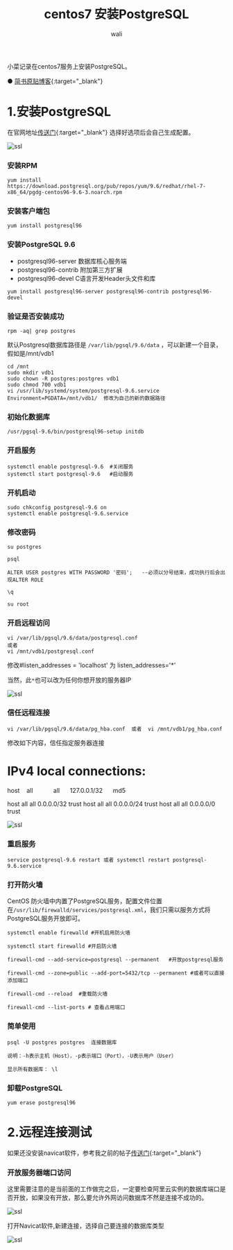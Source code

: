 ﻿---
layout: post
title:  centos7 安装PostgreSQL  #标题
tagline: centos7 安装PostgreSQL
category: SQL      #分类
author: wali    #作者
tag: PostgreSQL     #标签
ghurl:        #github url
ghurl_zip:    #github zip下载
comments: true

post_nav: ["1.安装PostgreSQL","2.远程连接测试"]
---

小菜记录在centos7服务上安装PostgreSQL。


● [简书原贴博客](https://www.jianshu.com/p/342f887838c8 "https://www.jianshu.com/p/342f887838c8"){:target="_blank"}


# 1.安装PostgreSQL

在官网地址[传送门](https://www.postgresql.org/download/linux/redhat/ "https://www.postgresql.org/download/linux/redhat/"){:target="_blank"}
选择好选项后会自己生成配置。

![ssl](http://walidream.com:9999/blogImage/sql/sql_1.png)

### 安装RPM

```
yum install https://download.postgresql.org/pub/repos/yum/9.6/redhat/rhel-7-x86_64/pgdg-centos96-9.6-3.noarch.rpm
```

### 安装客户端包

```
yum install postgresql96
```

### 安装PostgreSQL 9.6

* postgresql96-server  数据库核心服务端
* postgresql96-contrib  附加第三方扩展
* postgresql96-devel  C语言开发Header头文件和库

```
yum install postgresql96-server postgresql96-contrib postgresql96-devel
```

### 验证是否安装成功

```
rpm -aq| grep postgres
```

默认Postgresql数据库路径是 `/var/lib/pgsql/9.6/data` ，可以新建一个目录，假如是/mnt/vdb1

```
cd /mnt
sudo mkdir vdb1
sudo chown -R postgres:postgres vdb1
sudo chmod 700 vdb1
vi /usr/lib/systemd/system/postgresql-9.6.service
Environment=PGDATA=/mnt/vdb1/  修改为自己的新的数据路径
```

### 初始化数据库

```
/usr/pgsql-9.6/bin/postgresql96-setup initdb
```

### 开启服务

```
systemctl enable postgresql-9.6  #关闭服务
systemctl start postgresql-9.6   #启动服务
```

### 开机启动

```
sudo chkconfig postgresql-9.6 on  
systemctl enable postgresql-9.6.service
```

### 修改密码

```
su postgres

psql

ALTER USER postgres WITH PASSWORD '密码';   --必须以分号结束，成功执行后会出现ALTER ROLE

\q

su root
```

### 开启远程访问

```
vi /var/lib/pgsql/9.6/data/postgresql.conf  
或者
vi /mnt/vdb1/postgresql.conf
```

修改#listen_addresses = 'localhost'  为  listen_addresses='*'

当然，此`*`也可以改为任何你想开放的服务器IP

![ssl](http://walidream.com:9999/blogImage/sql/sql_2.png)

### 信任远程连接

```
vi /var/lib/pgsql/9.6/data/pg_hba.conf  或者  vi /mnt/vdb1/pg_hba.conf
```

修改如下内容，信任指定服务器连接

# IPv4 local connections:

host    all            all      127.0.0.1/32      md5

host    all             all             0.0.0.0/32            trust
host    all             all             0.0.0.0/24            trust
host    all             all             0.0.0.0/0             trust


![ssl](http://walidream.com:9999/blogImage/sql/sql_3.png)

### 重启服务

```
service postgresql-9.6 restart 或者 systemctl restart postgresql-9.6.service
```

### 打开防火墙

CentOS 防火墙中内置了PostgreSQL服务，配置文件位置在`/usr/lib/firewalld/services/postgresql.xml`，我们只需以服务方式将PostgreSQL服务开放即可。

```
systemctl enable firewalld #开机启用防火墙

systemctl start firewalld #开启防火墙

firewall-cmd --add-service=postgresql --permanent   #开放postgresql服务

firewall-cmd --zone=public --add-port=5432/tcp --permanent #或者可以直接添加端口

firewall-cmd --reload  #重载防火墙

firewall-cmd --list-ports # 查看占用端口
```

### 简单使用

```
psql -U postgres postgres  连接数据库

说明：-h表示主机（Host），-p表示端口（Port），-U表示用户（User）

显示所有数据库： \l
```

###  卸载PostgreSQL

```
yum erase postgresql96
```

# 2.远程连接测试

如果还没安装navicat软件，参考我之前的帖子[传送门](/sql/2019/04/03/sql-1.html "/sql/2019/04/03/sql-1.html"){:target="_blank"}

### 开放服务器端口访问

这里需要注意的是当前面的工作做完之后，一定要检查阿里云实例的数据库端口是否开放，如果没有开放，那么要允许外网访问数据库不然是连接不成功的。

![ssl](http://walidream.com:9999/blogImage/sql/sql_6.png)

打开Navicat软件,新建连接，选择自己要连接的数据库类型

![ssl](http://walidream.com:9999/blogImage/sql/sql_7.png)



